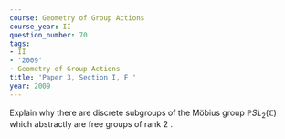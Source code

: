 ```yaml
---
course: Geometry of Group Actions
course_year: II
question_number: 70
tags:
- II
- '2009'
- Geometry of Group Actions
title: 'Paper 3, Section I, F '
year: 2009
---
```




Explain why there are discrete subgroups of the Möbius group $\mathbb{P} S L_{2}(\mathbb{C})$ which abstractly are free groups of rank 2 .